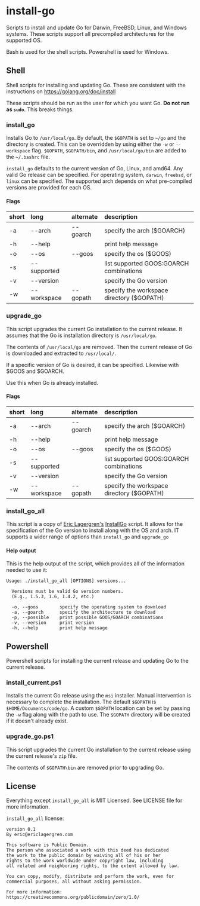 # install-go
Scripts to install and update Go for Darwin, FreeBSD, Linux, and Windows systems. These scripts support all precompiled architectures for the supported OS.

Bash is used for the shell scripts. Powershell is used for Windows.

## Shell
Shell scripts for installing and updating Go.  These are consistent with the instructions on https://golang.org/doc/install

These scripts should be run as the user for which you want Go.  __Do not run as `sudo`__.  This breaks things.

### install_go
Installs Go to `/usr/local/go`.  By default, the `$GOPATH` is set to `~/go` and the directory is created.  This can be overridden by using either the `-w` or `--workspace` flag. `$GOPATH`, `$GOPATH/bin`, and  `/usr/local/go/bin` are added to the `~/.bashrc` file.

`install_go` defaults to the current version of Go, Linux, and amd64. Any valid Go release can be specified. For operating system, `darwin`, `freebsd`, or `linux` can be specified. The supported arch depends on what pre-compiled versions are provided for each OS.

#### Flags
short|long|alternate|description  
:--|:--|:--|:--  
-a|--arch|--goarch|specify the arch ($GOARCH)  
-h|--help||print help message  
-o|--os|--goos|specify the os ($GOOS)  
-s|--supported||list supported GOOS:GOARCH combinations  
-v|--version||specify the Go version  
-w|--workspace|--gopath|specify the workspace directory ($GOPATH)  

### upgrade_go
This script upgrades the current Go installation to the current release.  It assumes that the Go is installation directory is `/usr/local/go`.

The contents of `/usr/local/go` are removed.  Then the current release of Go is downloaded and extracted to `/usr/local/`.

If a specific version of Go is desired, it can be specified. Likewise with $GOOS and $GOARCH.

Use this when Go is already installed.

#### Flags
short|long|alternate|description  
:--|:--|:--|:--  
-a|--arch|--goarch|specify the arch ($GOARCH)  
-h|--help||print help message  
-o|--os|--goos|specify the os ($GOOS)  
-s|--supported||list supported GOOS:GOARCH combinations  
-v|--version||specify the Go version  
-w|--workspace|--gopath|specify the workspace directory ($GOPATH)  

### install_go_all
This script is a copy of [Eric Lagergren's](https://github.com/EricLagergren) [InstallGo](https://gist.github.com/EricLagergren/ddea0f327d38f8c3a918) script.  It allows for the specification of the Go version to install along with the OS and arch. IT supports a wider range of options than `install_go` and `upgrade_go`

#### Help output
This is the help output of the script, which provides all of the information needed to use it:

```
Usage: ./install_go_all [OPTIONS] versions...

  Versions must be valid Go version numbers.
  (E.g., 1.5.3, 1.6, 1.4.2, etc.)

  -o, --goos        specify the operating system to download
  -a, --goarch      specify the architecture to download
  -p, --possible    print possible GOOS/GOARCH combinations
  -v, --version     print version
  -h, --help        print help message

```

## Powershell
Powershell scripts for installing the current release and updating Go to the current release.

### install_current.ps1
Installs the current Go release using the `msi` installer.  Manual intervention is necessary to complete the installation.  The default `$GOPATH` is `$HOME/Documents/code/go`.  A custom `$GOPATH` location can be set by passing the `-w` flag along with the path to use.  The `$GOPATH` directory will be created if it doesn't already exist.

### upgrade_go.ps1
This script upgrades the current Go installation to the current release using the current release's `zip` file.

The contents of `$GOPATH\bin` are removed prior to upgrading Go.

## License
Everything except `install_go_all` is MIT Licensed.  See LICENSE file for more information.

`install_go_all` license:

```
version 0.1
By eric@ericlagergren.com

This software is Public Domain.
The person who associated a work with this deed has dedicated
the work to the public domain by waiving all of his or her
rights to the work worldwide under copyright law, including
all related and neighboring rights, to the extent allowed by law.

You can copy, modify, distribute and perform the work, even for
commercial purposes, all without asking permission.

For more information: https://creativecommons.org/publicdomain/zero/1.0/
```
